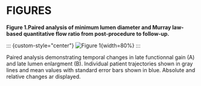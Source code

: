 # FIGURES

**Figure 1.Paired analysis of minimum lumen diameter and Murray law-based quantitative flow ratio from post-procedure to follow-up.**

::: {custom-style="center"}
![](figures/Figure_1.png "Figure 1"){width=80%}
:::

Paired analysis demonstrating temporal changes in late functionnal gain (A) and late lumen enlargment (B). Individual patient trajectories shown in gray lines and mean values with standard error bars shown in blue. Absolute and relative changes ar displayed.